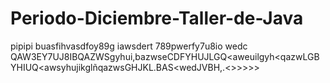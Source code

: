 # Periodo-Diciembre-Taller-de-Java

pipipi
buasfihvasdfoy89g iawsdert 789pwerfy7u8io wedc  QAW3EY7UJ8IBQAZWSgyhui,bazwseCDFYHUJLGQ<aweuilgyh<qazwLGBYHIUQ<awsyhujikglñqazwsGHJKL.BAS<wedJVBH,.<>>>>>